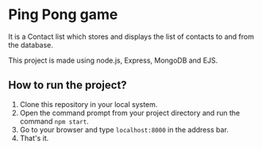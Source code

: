 # Ping Pong game

It is a Contact list which stores and displays the list of contacts to and from the database.

This project is made using node.js, Express, MongoDB and EJS.

## How to run the project?

1. Clone this repository in your local system.
2. Open the command prompt from your project directory and run the command `npm start`.
3. Go to your browser and type `localhost:8000` in the address bar.
4. That's it.
